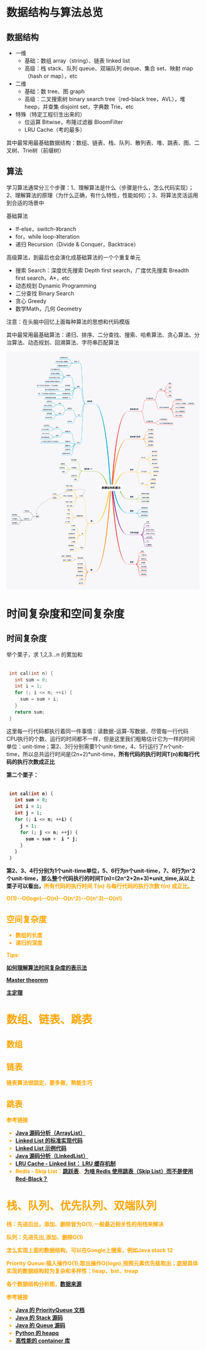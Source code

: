 # 数据结构与算法总览

## 数据结构

- 一维
  - 基础：数组 array（string）、链表 linked list
  - 高级：栈 stack、队列 queue、双端队列 deque、集合 set、映射 map（hash or map），etc
- 二维
  - 基础：数 tree、图 graph
  - 高级：二叉搜索树 binary search tree（red-black tree，AVL），堆 heep，并查集 disjoint set，字典数 Trie，etc
- 特殊（特定工程衍生出来的）
  - 位运算 Bitwise，布隆过滤器 BloomFilter
  - LRU Cache（考的最多）

其中最常用最基础数据结构：数组、链表、栈、队列、散列表、堆、跳表、图、二叉树、Trie树（前缀树）

## 算法

学习算法通常分三个步骤：1、理解算法是什么（步骤是什么，怎么代码实现）；2、理解算法的原理（为什么正确，有什么特性，性能如何）；3、将算法灵活运用到合适的场景中

基础算法
- If-else，switch-》branch
- for，while loop-》Iteration
- 递归 Recursion（Divide & Conquer，Backtrace）

高级算法，到最后也会演化成基础算法的一个个重复单元

- 搜索 Search：深度优先搜索 Depth first search，广度优先搜索 Breadth first search，A*，etc
- 动态规划 Dynamic Programming
- 二分查找 Binary Search
- 贪心 Greedy
- 数学Math，几何 Geometry

注意：在头脑中回忆上面每种算法的思想和代码模版

其中最常用最基础算法：递归、排序、二分查找、搜索、哈希算法、贪心算法、分治算法、动态规划、回溯算法、字符串匹配算法

![数据结构和算法脑图](assets/数据结构和算法.png)

# 时间复杂度和空间复杂度

## 时间复杂度

举个栗子，求 1,2,3...n 的累加和

```c++

 int cal(int n) {
   int sum = 0;
   int i = 1;
   for (; i <= n; ++i) {
     sum = sum + i;
   }
   return sum;
 }
```

这里每一行代码都执行着同一件事情：读数据-运算-写数据，尽管每一行代码CPU执行的个数、运行的时间都不一样，但是这里我们粗略估计它为一样的时间单位：unit-time；第2、3行分别需要1个unit-time，4、5行运行了n个unit-time，所以总共运行时间是(2n+2)*unit-time，<b>所有代码的执行时间T(n)和每行代码的执行次数成正比<b>

第二个栗子：

```c++

 int cal(int n) {
   int sum = 0;
   int i = 1;
   int j = 1;
   for (; i <= n; ++i) {
     j = 1;
     for (; j <= n; ++j) {
       sum = sum +  i * j;
     }
   }
 }
```

第2、3、4行分别为1个unit-time单位，5、6行为n个unit-time，7、8行为n^2个unit-time，那么整个代码执行的时间T(n)=(2n^2+2n+3)*unit_time,从以上栗子可以看出，<font color=orange>所有代码的执行时间 T(n) 与每行代码的执行次数 f(n) 成正比。<font>

O(1)--O(logn)--O(n)--O(n^2)--O(n^3)--O(n!)

## 空间复杂度

- 数组的长度
- 递归的深度

Tips:

<a href="https://www.zhihu.com/question/21387264">如何理解算法时间复杂度的表示法</a>

<a href="http://en.wikipedia.org/wiki/Master_theorem_(analysis_of_algorithms)">Master theorem</a>

<a href="https://zh.wikipedia.org/wiki/%E4%B8%BB%E5%AE%9A%E7%90%86">主定理</a>

# 数组、链表、跳表

## 数组

## 链表

链表算法很固定，要多做，熟能生巧

## 跳表

参考链接

- <a href="http://developer.classpath.org/doc/java/util/ArrayList-source.html">Java 源码分析（ArrayList）</a>
- <a href="http://www.geeksforgeeks.org/implementing-a-linked-list-in-java-using-class/">Linked List 的标准实现代码</a>
- <a href="http://www.cs.cmu.edu/~adamchik/15-121/lectures/Linked%20Lists/code/LinkedList.java">Linked List 示例代码</a>
- <a href="http://developer.classpath.org/doc/java/util/LinkedList-source.html">Java 源码分析（LinkedList）</a>
- <a href="http://leetcode-cn.com/problems/lru-cache">LRU Cache - Linked list： LRU 缓存机制</a>
- Redis - Skip List：<a href="http://redisbook.readthedocs.io/en/latest/internal-datastruct/skiplist.html">跳跃表</a>、<a href="http://www.zhihu.com/question/20202931">为啥 Redis 使用跳表（Skip List）而不是使用 Red-Black？</a>

# 栈、队列、优先队列、双端队列

栈：先进后出，添加、删除皆为O(1),一般最近相关性的用栈来解决

队列：先进先出,添加、删除O(1)

怎么实现上面的数据结构，可以在Google上搜索，例如Java stack 12

Priority Queue:插入操作O(1);取出操作O(logn),按照元素优先级取出；底层具体实现的数据结构较为复杂和多样性：heap、bst、treap

各个数据结构分析图，<a href="https://www.bigocheatsheet.com/">数据来源</a>

参考链接

- <a href="http://docs.oracle.com/javase/10/docs/api/java/util/PriorityQueue.html"> Java 的 PriorityQueue 文档</a>
- <a href="http://developer.classpath.org/doc/java/util/Stack-source.html/"> Java 的 Stack 源码</a>
- <a href="http://fuseyism.com/classpath/doc/java/util/Queue-source.html"> Java 的 Queue 源码</a>
- <a href="http://docs.python.org/2/library/heapq.html"> Python 的 heapq</a>
- <a href="http://docs.python.org/2/library/collections.html">高性能的 container 库</a>
